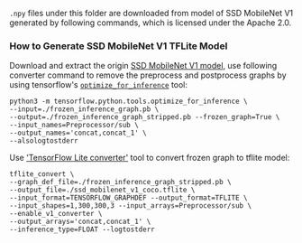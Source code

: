 `.npy` files under this folder are downloaded from model of SSD MobileNet V1 generated by following commands, which is licensed under the Apache 2.0.

### How to Generate SSD MobileNet V1 TFLite Model

Download and extract the origin [SSD MobileNet V1 model](http://download.tensorflow.org/models/object_detection/ssd_mobilenet_v1_coco_2018_01_28.tar.gz), use following converter command to remove the preprocess and postprocess graphs by using tensorflow's [`optimize_for_inference`](https://github.com/tensorflow/tensorflow/blob/master/tensorflow/python/tools/optimize_for_inference.py) tool:

```
python3 -m tensorflow.python.tools.optimize_for_inference \
--input=./frozen_inference_graph.pb \
--output=./frozen_inference_graph_stripped.pb --frozen_graph=True \
--input_names=Preprocessor/sub \
--output_names='concat,concat_1' \
--alsologtostderr
```

Use ['TensorFlow Lite converter'](https://www.tensorflow.org/lite/convert) tool to convert frozen graph to tflite model:

```
tflite_convert \
--graph_def_file=./frozen_inference_graph_stripped.pb \
--output_file=./ssd_mobilenet_v1_coco.tflite \
--input_format=TENSORFLOW_GRAPHDEF --output_format=TFLITE \
--input_shapes=1,300,300,3 --input_arrays=Preprocessor/sub \
--enable_v1_converter \
--output_arrays='concat,concat_1' \
--inference_type=FLOAT --logtostderr
```